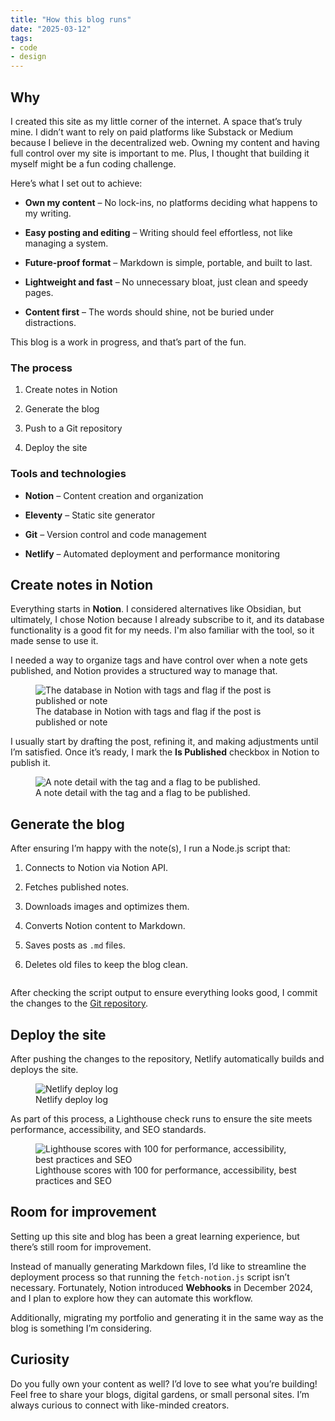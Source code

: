 ```yaml
---
title: "How this blog runs"
date: "2025-03-12"
tags:
- code
- design
---
```


## Why

I created this site as my little corner of the internet. A space that’s truly mine. I didn’t want to rely on paid platforms like Substack or Medium because I believe in the decentralized web. Owning my content and having full control over my site is important to me. Plus, I thought that building it myself might be a fun coding challenge.



Here’s what I set out to achieve:

- **Own my content** – No lock-ins, no platforms deciding what happens to my writing.

- **Easy posting and editing** – Writing should feel effortless, not like managing a system.

- **Future-proof format** – Markdown is simple, portable, and built to last.

- **Lightweight and fast** – No unnecessary bloat, just clean and speedy pages.

- **Content first** – The words should shine, not be buried under distractions.

This blog is a work in progress, and that’s part of the fun.

### The process

1. Create notes in Notion

1. Generate the blog

1. Push to a Git repository

1. Deploy the site

### **Tools and technologies**

- **Notion** – Content creation and organization

- **Eleventy** – Static site generator

- **Git** – Version control and code management

- **Netlify** – Automated deployment and performance monitoring

## Create notes in Notion

Everything starts in **Notion**. I considered alternatives like Obsidian, but ultimately, I chose Notion because I already subscribe to it, and its database functionality is a good fit for my needs. I'm also familiar with the tool, so it made sense to use it.

I needed a way to organize tags and have control over when a note gets published, and Notion provides a structured way to manage that.



<figure>
  <img src="/images/Screenshot_2025-03-12_at_16.25.00.png.webp" alt="The database in Notion with tags and flag if the post is published or note">
  <figcaption>The database in Notion with tags and flag if the post is published or note</figcaption>
</figure>

I usually start by drafting the post, refining it, and making adjustments until I’m satisfied. Once it’s ready, I mark the **Is Published** checkbox in Notion to publish it.



<figure>
  <img src="/images/3584c61b-7b3b-40b9-a174-ad04cb4fc4ed.png.webp" alt="A note detail with the tag and a flag to be published.">
  <figcaption>A note detail with the tag and a flag to be published.</figcaption>
</figure>

## Generate the blog

After ensuring I’m happy with the note(s), I run a Node.js script that:

1. Connects to Notion via Notion API.

1. Fetches published notes.

1. Downloads images and optimizes them.

1. Converts Notion content to Markdown.

1. Saves posts as `.md` files.

1. Deletes old files to keep the blog clean.



<figure>
  <img src="/images/75878d16-a5fc-4aa6-9bb3-ba01186206cf.png.webp" alt="">
  
</figure>



After checking the script output to ensure everything looks good, I commit the changes to the [Git repository](https://github.com/itstrangvu/trangs). 



## Deploy the site

After pushing the changes to the repository, Netlify automatically builds and deploys the site. 

<figure>
  <img src="/images/Screenshot_2025-03-12_at_17.16.12.png.webp" alt="Netlify deploy log">
  <figcaption>Netlify deploy log</figcaption>
</figure>



As part of this process, a Lighthouse check runs to ensure the site meets performance, accessibility, and SEO standards.

<figure>
  <img src="/images/Screenshot_2025-03-12_at_17.18.09.png.webp" alt="Lighthouse scores with 100 for performance, accessibility, best practices and SEO">
  <figcaption>Lighthouse scores with 100 for performance, accessibility, best practices and SEO</figcaption>
</figure>

## Room for improvement

Setting up this site and blog has been a great learning experience, but there’s still room for improvement. 

Instead of manually generating Markdown files, I’d like to streamline the deployment process so that running the `fetch-notion.js` script isn’t necessary. Fortunately, Notion introduced **Webhooks** in December 2024, and I plan to explore how they can automate this workflow.

Additionally, migrating my portfolio and generating it in the same way as the blog is something I’m considering.

## Curiosity

Do you fully own your content as well? I’d love to see what you’re building! Feel free to share your blogs, digital gardens, or small personal sites. I’m always curious to connect with like-minded creators.

















